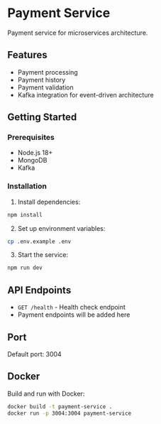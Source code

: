 # Payment Service

Payment service for microservices architecture.

## Features

- Payment processing
- Payment history
- Payment validation
- Kafka integration for event-driven architecture

## Getting Started

### Prerequisites

- Node.js 18+
- MongoDB
- Kafka

### Installation

1. Install dependencies:

```bash
npm install
```

2. Set up environment variables:

```bash
cp .env.example .env
```

3. Start the service:

```bash
npm run dev
```

## API Endpoints

- `GET /health` - Health check endpoint
- Payment endpoints will be added here

## Port

Default port: 3004

## Docker

Build and run with Docker:

```bash
docker build -t payment-service .
docker run -p 3004:3004 payment-service
```

